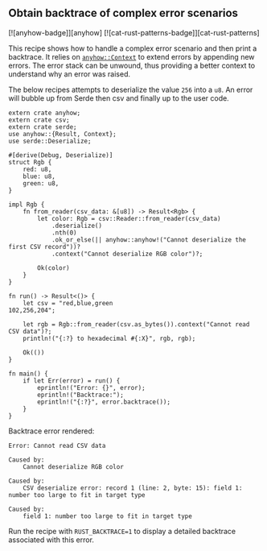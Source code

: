## Obtain backtrace of complex error scenarios

[![anyhow-badge]][anyhow] [![cat-rust-patterns-badge]][cat-rust-patterns]

This recipe shows how to handle a complex error scenario and then
print a backtrace. It relies on [`anyhow::Context`] to extend errors by
appending new errors. The error stack can be unwound, thus providing
a better context to understand why an error was raised.

The below recipes attempts to deserialize the value `256` into a
`u8`. An error will bubble up from Serde then csv and finally up to the
user code.

```rust,edition2018
extern crate anyhow;
extern crate csv;
extern crate serde;
use anyhow::{Result, Context};
use serde::Deserialize;

#[derive(Debug, Deserialize)]
struct Rgb {
    red: u8,
    blue: u8,
    green: u8,
}

impl Rgb {
    fn from_reader(csv_data: &[u8]) -> Result<Rgb> {
        let color: Rgb = csv::Reader::from_reader(csv_data)
            .deserialize()
            .nth(0)
            .ok_or_else(|| anyhow::anyhow!("Cannot deserialize the first CSV record"))?
            .context("Cannot deserialize RGB color")?;

        Ok(color)
    }
}

fn run() -> Result<()> {
    let csv = "red,blue,green
102,256,204";

    let rgb = Rgb::from_reader(csv.as_bytes()).context("Cannot read CSV data")?;
    println!("{:?} to hexadecimal #{:X}", rgb, rgb);

    Ok(())
}

fn main() {
    if let Err(error) = run() {
        eprintln!("Error: {}", error);
        eprintln!("Backtrace:");
        eprintln!("{:?}", error.backtrace());
    }
}
```

Backtrace error rendered:

```text
Error: Cannot read CSV data

Caused by:
    Cannot deserialize RGB color

Caused by:
    CSV deserialize error: record 1 (line: 2, byte: 15): field 1: number too large to fit in target type

Caused by:
    field 1: number too large to fit in target type
```

Run the recipe with `RUST_BACKTRACE=1` to display a detailed backtrace associated with this error.

[`anyhow`]: https://docs.rs/anyhow/latest/anyhow/
[`anyhow::Context`]: https://docs.rs/anyhow/latest/anyhow/trait.Context.html
